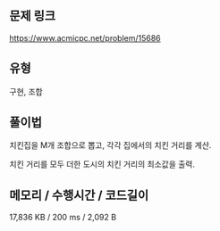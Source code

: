 ## 문제 링크

https://www.acmicpc.net/problem/15686

## 유형

구현, 조합

## 풀이법

치킨집을 M개 조합으로 뽑고, 각각 집에서의 치킨 거리를 계산.

치킨 거리를 모두 더한 도시의 치킨 거리의 최소값을 출력.

## 메모리 / 수행시간 / 코드길이

17,836 KB / 200 ms / 2,092 B
